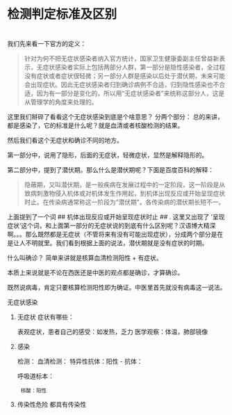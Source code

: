


# 检测判定标准及区别
# 
我们先来看一下官方的定义：
> 针对为何不把无症状感染者纳入官方统计，国家卫生健康委副主任曾益新表示，无症状感染者实际上包括两部分人群，第一部分是隐性感染者，全过程没有症状或者症状很轻微；另一部分人群是感染以后处于潜伏期，未来可能会出现症状。因此无症状感染者归到确诊病例不合适，归到隐性感染也不合适，因为有一部分是变化的，所以用“无症状感染者”来统称这部分人，这是从管理学的角度来处理的。


这里我们掰碎了看看这个无症状感染到底是个啥意思？
分两个部分：
总的来讲，都是感染了，它的标准是什么呢？就是血清或者核酸检测的结果。

然后我们看这个无症状和确诊不同的地方。

第一部分中，说用了隐形，后面的无症状，轻微症状，显然是解释隐形的。
 
第二部分中，提到了潜伏期。那么什么是潜伏期呢？下面是百度百科的解释：

> 隐蔽期，又叫潜伏期，是一般疾病在发展过程中的一定阶段，这一阶段是从致病刺激物侵入机体或对机体发生作用起，到机体出现反应或开始呈现症状时止。在传染病通常称这一阶段为“潜伏期"。各传染病的潜伏期长短不一。

上面提到了一个词 ## 机体出现反应或开始呈现症状时止 ## . 这里又出现了 ’呈现症状‘这个词，和上面第一部分的无症状说的到底有什么区别呢？汉语博大精深啊。。。那么既然都是无症状（不管将来有没有可能出现症状），分成两个部分是在是让人不明就里。我们看到根据上面的说法，潜伏期就是没有症状的时期。

什么叫确诊？
简单来讲就是核算血清检测阳性 + 有症状。

本质上来说就是不论在西医还是中医的观点都是确诊，才算确诊。

既然说病毒，肯定只要核算检测阳性即为确证。中医里首先就没有病毒这一说法。


无症状感染
1. 无症状
症状有哪些：

	表观症状，患者自己的感受：如发热，乏力
	医学观察：体温，肺部镜像
	
2. 感染
	
	检测：
	血清检测：
	特异性抗体：阳性
		- 抗体：
	
	
	呼吸道标本：
	
		核酸：阳性
		
		
		
		
3. 传染性危险
	都具有传染性
	
	
	